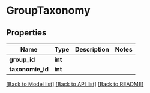 # GroupTaxonomy

## Properties
Name | Type | Description | Notes
------------ | ------------- | ------------- | -------------
**group_id** | **int** |  | 
**taxonomie_id** | **int** |  | 

[[Back to Model list]](../README.md#documentation-for-models) [[Back to API list]](../README.md#documentation-for-api-endpoints) [[Back to README]](../README.md)


